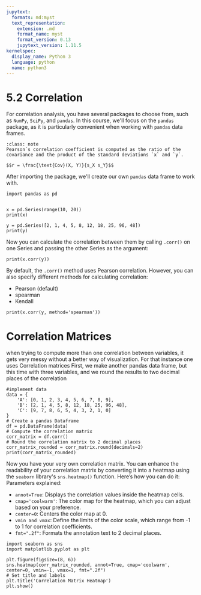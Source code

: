 ```yaml
---
jupytext:
  formats: md:myst
  text_representation:
    extension: .md
    format_name: myst
    format_version: 0.13
    jupytext_version: 1.11.5
kernelspec:
  display_name: Python 3
  language: python
  name: python3
---
```


# 5.2 Correlation

  For correlation analysis, you have several packages to choose from, such as `NumPy`, `SciPy`, and `pandas`. In this course, we'll focus on the `pandas` package, as it is particularly convenient when working with `pandas` data frames.
```{admonition} Pearson´s correlation
:class: note
Pearson´s correlation coefficient is computed as the ratio of the covariance and the product of the standard deviations `x` and `y`.

$$r = \frac{\text{Cov}(X, Y)}{s_X s_Y}$$

``` 
After importing the package, we'll create our own `pandas` data frame to work with.
```{code-cell}
import pandas as pd


x = pd.Series(range(10, 20))
print(x)
```

```{code-cell}
y = pd.Series([2, 1, 4, 5, 8, 12, 18, 25, 96, 48])
print(y)
```
 Now you can calculate the correlation between them by calling `.corr()` on one Series and passing the other Series as the argument:

 ```{code-cell}
 print(x.corr(y)) 
 ```

By default, the `.corr()` method uses Pearson correlation. However, you can also specify different methods for calculating correlation:
* Pearson (default)
* spearman
* Kendall

```{code-cell}
print(x.corr(y, method='spearman'))  
```

# Correlation Matrices
when trying to compute more than one correlation between variables, it gets very messy without a better way of visualization. For that instance one uses Correlation matrices
First, we make another pandas data frame, but this time with three variables, and we round the results to two decimal places of the correlation
```{code-cell}
#implement data
data = {
    'A': [0, 1, 2, 3, 4, 5, 6, 7, 8, 9],
    'B': [2, 1, 4, 5, 8, 12, 18, 25, 96, 48],
    'C': [9, 7, 8, 6, 5, 4, 3, 2, 1, 0]
}
# Create a pandas Dataframe
df = pd.DataFrame(data)
# Compute the correlation matrix
corr_matrix = df.corr()
# Round the correlation matrix to 2 decimal places
corr_matrix_rounded = corr_matrix.round(decimals=2)
print(corr_matrix_rounded)
```

Now you have your very own correlation matrix. You can enhance the readability of your correlation matrix by converting it into a heatmap using the `seaborn` library's `sns.heatmap()` function. Here’s how you can do it:
Parameters explained:
* `annot=True`: Displays the correlation values inside the heatmap cells.
* `cmap='coolwarm'`: The color map for the heatmap, which you can adjust based on your preference.
* `center=0`: Centers the color map at 0.
* `vmin and vmax`: Define the limits of the color scale, which range from -1 to 1 for correlation coefficients.
* `fmt=".2f"`: Formats the annotation text to 2 decimal places.

```{code-cell}
import seaborn as sns
import matplotlib.pyplot as plt

plt.figure(figsize=(8, 6))
sns.heatmap(corr_matrix_rounded, annot=True, cmap='coolwarm', center=0, vmin=-1, vmax=1, fmt=".2f")
# Set title and labels
plt.title('Correlation Matrix Heatmap')
plt.show()
```
